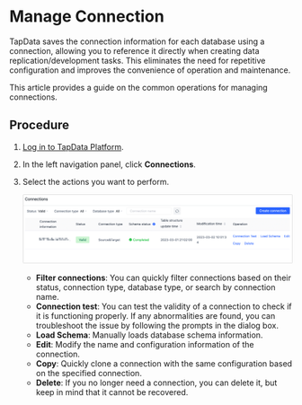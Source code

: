 # Manage Connection


TapData saves the connection information for each database using a connection, allowing you to reference it directly when creating data replication/development tasks. This eliminates the need for repetitive configuration and improves the convenience of operation and maintenance. 

This article provides a guide on the common operations for managing connections.

## Procedure

1. [Log in to TapData Platform](../user-guide/log-in.md).

2. In the left navigation panel, click **Connections**.

3. Select the actions you want to perform.

   ![](../images/manage_connections.png)

   * **Filter connections**: You can quickly filter connections based on their status, connection type, database type, or search by connection name.
   * **Connection test**: You can test the validity of a connection to check if it is functioning properly. If any abnormalities are found, you can troubleshoot the issue by following the prompts in the dialog box.
   * **Load Schema**: Manually loads database schema information.
   * **Edit**: Modify the name and configuration information of the connection.
   * **Copy**: Quickly clone a connection with the same configuration based on the specified connection.
   * **Delete**: If you no longer need a connection, you can delete it, but keep in mind that it cannot be recovered.





